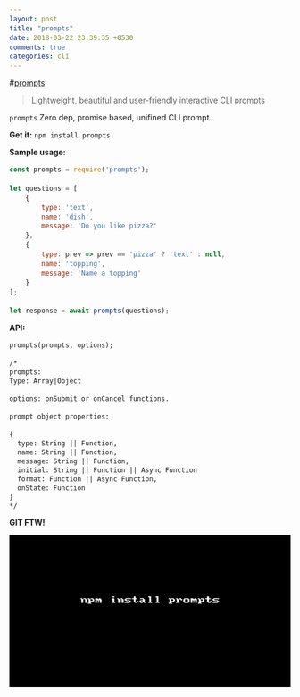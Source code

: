 ```yaml
---
layout: post
title: "prompts"
date: 2018-03-22 23:39:35 +0530
comments: true
categories: cli
---
```


#[prompts](https://www.npmjs.com/package/prompts)
> Lightweight, beautiful and user-friendly interactive CLI prompts

`prompts` Zero dep, promise based, unifined CLI prompt.

__Get it:__ `npm install prompts`

__Sample usage:__

```js
const prompts = require('prompts');

let questions = [
    {
        type: 'text',
        name: 'dish',
        message: 'Do you like pizza?'
    },
    {
        type: prev => prev == 'pizza' ? 'text' : null,
        name: 'topping',
        message: 'Name a topping'
    }
];

let response = await prompts(questions);
```

__API:__

```
prompts(prompts, options);

/*
prompts:
Type: Array|Object

options: onSubmit or onCancel functions.

prompt object properties:

{
  type: String || Function,
  name: String || Function,
  message: String || Function,
  initial: String || Function || Async Function
  format: Function || Async Function,
  onState: Function
}
*/
```

__GIT FTW!__

![prompts.gif](/images/prompts/prompts.gif)
